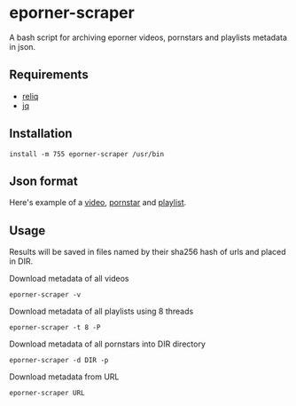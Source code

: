 # eporner-scraper

A bash script for archiving eporner videos, pornstars and playlists metadata in json.

## Requirements

 - [reliq](https://github.com/TUVIMEN/reliq)
 - [jq](https://github.com/stedolan/jq)

## Installation

    install -m 755 eporner-scraper /usr/bin

## Json format

Here's example of a [video](video-example.json), [pornstar](pornstar-example.json) and [playlist](playlist-example.json).

## Usage

Results will be saved in files named by their sha256 hash of urls and placed in DIR.

Download metadata of all videos

    eporner-scraper -v

Download metadata of all playlists using 8 threads

    eporner-scraper -t 8 -P

Download metadata of all pornstars into DIR directory

    eporner-scraper -d DIR -p

Download metadata from URL

    eporner-scraper URL
